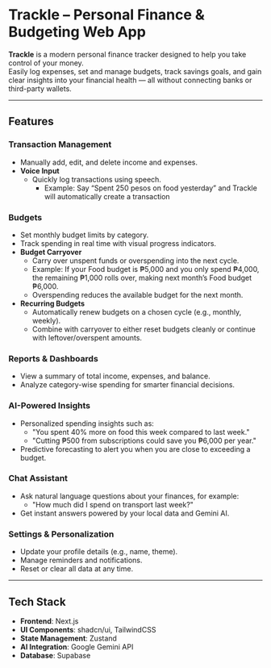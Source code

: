 # Trackle – Personal Finance & Budgeting Web App

**Trackle** is a modern personal finance tracker designed to help you take control of your money.  
Easily log expenses, set and manage budgets, track savings goals, and gain clear insights into your financial health — all without connecting banks or third-party wallets.

---

## Features

### Transaction Management
- Manually add, edit, and delete income and expenses.
- **Voice Input**
  - Quickly log transactions using speech.
    - Example: Say “Spent 250 pesos on food yesterday” and Trackle will automatically create a transaction

### Budgets
- Set monthly budget limits by category.
- Track spending in real time with visual progress indicators.
- **Budget Carryover**
  - Carry over unspent funds or overspending into the next cycle.  
  - Example: If your Food budget is ₱5,000 and you only spend ₱4,000, the remaining ₱1,000 rolls over, making next month’s Food budget ₱6,000.  
  - Overspending reduces the available budget for the next month.
- **Recurring Budgets**
  - Automatically renew budgets on a chosen cycle (e.g., monthly, weekly).  
  - Combine with carryover to either reset budgets cleanly or continue with leftover/overspent amounts.

### Reports & Dashboards
- View a summary of total income, expenses, and balance.
- Analyze category-wise spending for smarter financial decisions.

### AI-Powered Insights
- Personalized spending insights such as:  
  - "You spent 40% more on food this week compared to last week."  
  - "Cutting ₱500 from subscriptions could save you ₱6,000 per year."
- Predictive forecasting to alert you when you are close to exceeding a budget.

### Chat Assistant
- Ask natural language questions about your finances, for example:  
  - "How much did I spend on transport last week?"  
- Get instant answers powered by your local data and Gemini AI.

### Settings & Personalization
- Update your profile details (e.g., name, theme).
- Manage reminders and notifications.
- Reset or clear all data at any time.

---

## Tech Stack
- **Frontend**: Next.js
- **UI Components**: shadcn/ui, TailwindCSS
- **State Management**: Zustand
- **AI Integration**: Google Gemini API
- **Database**: Supabase
